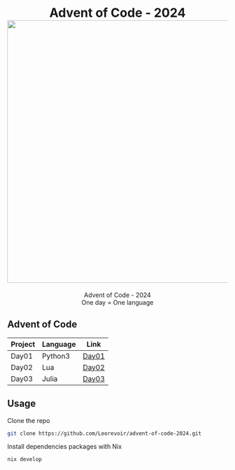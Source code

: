 <h1 align="center">
  Advent of Code - 2024
  <img src="https://raw.githubusercontent.com/catppuccin/catppuccin/main/assets/palette/macchiato.png" width="600px"/>
  <br>
</h1>

<p align="center">
  Advent of Code - 2024<br>
  One day = One language
</p>

## Advent of Code

| Project | Language | Link                                                                      |
| ------- | -------- | ------------------------------------------------------------------------- |
| Day01   | Python3  | [Day01](https://github.com/Leorevoir/advent-of-code-2024/tree/main/day01) |
| Day02   | Lua      | [Day02](https://github.com/Leorevoir/advent-of-code-2024/tree/main/day02) |
| Day03   | Julia    | [Day03](https://github.com/Leorevoir/advent-of-code-2024/tree/main/day03) |

## Usage

Clone the repo

```bash
git clone https://github.com/Leorevoir/advent-of-code-2024.git
```

Install dependencies packages with Nix

```nix
nix develop
```
